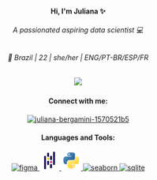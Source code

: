 <h4 align="center">Hi, I'm Juliana ✨</h4>
<h6 align="center">A passionated aspiring data scientist 💻</h6>
<h6 align="center"> 📍 Brazil | 22 | she/her | ENG/PT-BR/ESP/FR </h6>
<div align="center">
  <img src="https://media3.giphy.com/media/wpoLqr5FT1sY0/giphy.gif?cid=ecf05e47xrp6p4p5qbi6ykf6bzwqyf8lcocgbg1dcaanjtfx&rid=giphy.gif&ct=g" width="300" />
</div>

<h4 align="center">Connect with me:</h4>
<p align="center">
<a href="https://linkedin.com/in/juliana-bergamini-1570521b5" target="blank"><img align="center" src="https://raw.githubusercontent.com/rahuldkjain/github-profile-readme-generator/master/src/images/icons/Social/linked-in-alt.svg" alt="juliana-bergamini-1570521b5" height="30" width="40" /></a>
</p>

<h4 align="center">Languages and Tools:</h4>
<p align="center"> <a href="https://www.figma.com/" target="_blank" rel="noreferrer"> <img src="https://www.vectorlogo.zone/logos/figma/figma-icon.svg" alt="figma" width="40" height="40"/> </a> <a href="https://pandas.pydata.org/" target="_blank" rel="noreferrer"> <img src="https://raw.githubusercontent.com/devicons/devicon/2ae2a900d2f041da66e950e4d48052658d850630/icons/pandas/pandas-original.svg" alt="pandas" width="40" height="40"/> </a> <a href="https://www.python.org" target="_blank" rel="noreferrer"> <img src="https://raw.githubusercontent.com/devicons/devicon/master/icons/python/python-original.svg" alt="python" width="40" height="40"/> </a> <a href="https://seaborn.pydata.org/" target="_blank" rel="noreferrer"> <img src="https://seaborn.pydata.org/_images/logo-mark-lightbg.svg" alt="seaborn" width="40" height="40"/> </a> <a href="https://www.sqlite.org/" target="_blank" rel="noreferrer"> <img src="https://www.vectorlogo.zone/logos/sqlite/sqlite-icon.svg" alt="sqlite" width="40" height="40"/> </a> </p>
